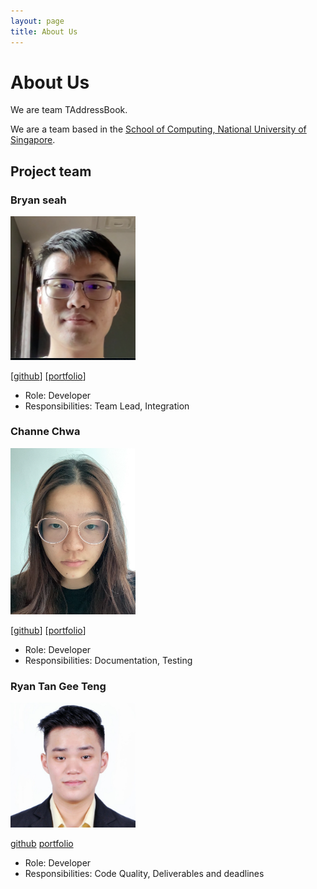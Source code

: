 ```yaml
---
layout: page
title: About Us
---
```

# About Us
We are team TAddressBook.

We are a team based in the [School of Computing, National University of Singapore](http://www.comp.nus.edu.sg).

## Project team

### Bryan seah

<img src="images/bryans17.png" width="200px">

[[github](https://github.com/bryans17)]
[[portfolio](team/bryans17.md)]

* Role: Developer
* Responsibilities: Team Lead, Integration

### Channe Chwa

<img src="images/channne.png" width="200px">

[[github](http://github.com/channne)]
[[portfolio](team/channne.md)]

* Role: Developer
* Responsibilities: Documentation, Testing

### Ryan Tan Gee Teng

<img src="images/geetengtan.png" width="200px">

[github](http://github.com/geetengtan)
[portfolio](team/geetengtan.md)

* Role: Developer
* Responsibilities: Code Quality, Deliverables and deadlines
